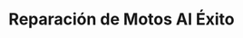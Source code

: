 ---
title: "Reparación de Motos Al Éxito"
url: /san-miguel/reparacion-de-motos-al-exito/
shop: Autowerkstatt
---